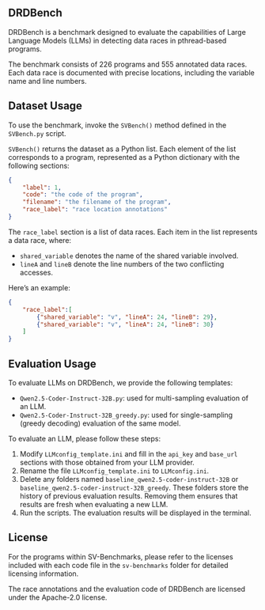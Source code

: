 ## DRDBench

DRDBench is a benchmark designed to evaluate the capabilities of Large Language Models (LLMs) in detecting data races in pthread-based programs.

The benchmark consists of 226 programs and 555 annotated data races. Each data race is documented with precise locations, including the variable name and line numbers.

## Dataset Usage
To use the benchmark, invoke the `SVBench()` method defined in the `SVBench.py` script.

`SVBench()` returns the dataset as a Python list. Each element of the list corresponds to a program, represented as a Python dictionary with the following sections:

```json
{
    "label": 1,
    "code": "the code of the program",
    "filename": "the filename of the program",
    "race_label": "race location annotations"
}
```

The `race_label` section is a list of data races. Each item in the list represents a data race, where:
- `shared_variable` denotes the name of the shared variable involved.
- `lineA` and `lineB` denote the line numbers of the two conflicting accesses.

Here’s an example:

```json
{
    "race_label":[
        {"shared_variable": "v", "lineA": 24, "lineB": 29},
        {"shared_variable": "v", "lineA": 24, "lineB": 30}
    ]
}
```

## Evaluation Usage
To evaluate LLMs on DRDBench, we provide the following templates:
- `Qwen2.5-Coder-Instruct-32B.py`: used for multi-sampling evaluation of an LLM.
- `Qwen2.5-Coder-Instruct-32B_greedy.py`: used for single-sampling (greedy decoding) evaluation of the same model.

To evaluate an LLM, please follow these steps:
1. Modify `LLMconfig_template.ini` and fill in the `api_key` and
`base_url` sections with those obtained from your LLM provider.
2. Rename the file `LLMconfig_template.ini` to `LLMconfig.ini`.
3. Delete any folders named `baseline_qwen2.5-coder-instruct-32B` or `baseline_qwen2.5-coder-instruct-32B_greedy`. These folders store the history of previous evaluation results. Removing them ensures that results are fresh when evaluating a new LLM.
4. Run the scripts. The evaluation results will be displayed in the terminal.

## License
For the programs within SV-Benchmarks, please refer to the licenses included with each code file in the `sv-benchmarks` folder for detailed licensing information.

The race annotations and the evaluation code of DRDBench are licensed under the Apache-2.0 license.



